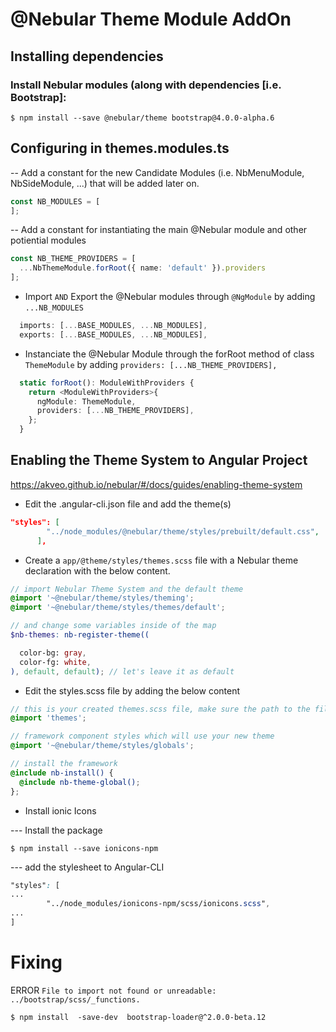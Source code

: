 # @Nebular Theme Module AddOn

## Installing dependencies

### Install Nebular modules (along with dependencies [i.e. Bootstrap]:

```
$ npm install --save @nebular/theme bootstrap@4.0.0-alpha.6
```

## Configuring in themes.modules.ts

-- Add a constant for the new Candidate Modules (i.e. NbMenuModule, NbSideModule, ...) that will be added later on.

```Typescript
const NB_MODULES = [
];
```

-- Add a constant for instantiating the main @Nebular module and other potiential modules

```Typescript
const NB_THEME_PROVIDERS = [
  ...NbThemeModule.forRoot({ name: 'default' }).providers
];
```


* Import `AND` Export the @Nebular modules through `@NgModule` by adding `...NB_MODULES`
```Typescript
  imports: [...BASE_MODULES, ...NB_MODULES],
  exports: [...BASE_MODULES, ...NB_MODULES],
```

* Instanciate the @Nebular Module through the forRoot method of class `ThemeModule` by adding `providers: [...NB_THEME_PROVIDERS],`
```Typescript
  static forRoot(): ModuleWithProviders {
    return <ModuleWithProviders>{
      ngModule: ThemeModule,
      providers: [...NB_THEME_PROVIDERS],
    };
  }

```

## Enabling the Theme System to Angular Project

https://akveo.github.io/nebular/#/docs/guides/enabling-theme-system

* Edit the .angular-cli.json file and add the theme(s)

```json
"styles": [
        "../node_modules/@nebular/theme/styles/prebuilt/default.css",
      ],
```

* Create a `app/@theme/styles/themes.scss` file with a Nebular theme declaration with the below content.

```scss
// import Nebular Theme System and the default theme
@import '~@nebular/theme/styles/theming';
@import '~@nebular/theme/styles/themes/default';

// and change some variables inside of the map
$nb-themes: nb-register-theme((

  color-bg: gray,
  color-fg: white,
), default, default); // let's leave it as default
```

* Edit the styles.scss file by adding the below content

```scss
// this is your created themes.scss file, make sure the path to the file is correct
@import 'themes';

// framework component styles which will use your new theme
@import '~@nebular/theme/styles/globals';

// install the framework
@include nb-install() {
  @include nb-theme-global();
};
```

* Install ionic Icons

--- Install the package

```
$ npm install --save ionicons-npm
```

--- add the stylesheet to Angular-CLI

```scss
"styles": [
...
        "../node_modules/ionicons-npm/scss/ionicons.scss",
...
]
```

# Fixing 

ERROR `File to import not found or unreadable: ../bootstrap/scss/_functions.`

```
$ npm install  -save-dev  bootstrap-loader@^2.0.0-beta.12
```
